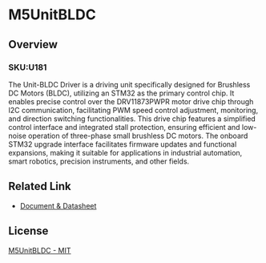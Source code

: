 # M5UnitBLDC

## Overview

### SKU:U181

The Unit-BLDC Driver is a driving unit specifically designed for Brushless DC Motors (BLDC), utilizing an STM32 as the primary control chip. It enables precise control over the DRV11873PWPR motor drive chip through I2C communication, facilitating PWM speed control adjustment, monitoring, and direction switching functionalities. This drive chip features a simplified control interface and integrated stall protection, ensuring efficient and low-noise operation of three-phase small brushless DC motors. The onboard STM32 upgrade interface facilitates firmware updates and functional expansions, making it suitable for applications in industrial automation, smart robotics, precision instruments, and other fields.

## Related Link

- [Document & Datasheet](https://docs.m5stack.com/en/unit/Unit-BLDC%20Driver)

## License

[M5UnitBLDC - MIT](LICENSE)
